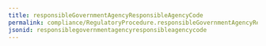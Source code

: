 ```yaml
---
title: responsibleGovernmentAgencyResponsibleAgencyCode
permalink: compliance/RegulatoryProcedure.responsibleGovernmentAgencyResponsibleAgencyCode.html
jsonid: responsiblegovernmentagencyresponsibleagencycode
---
```

